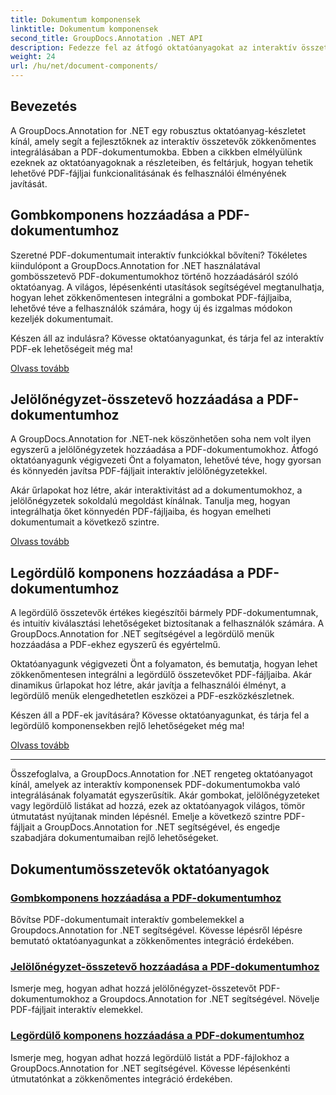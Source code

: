 ```yaml
---
title: Dokumentum komponensek
linktitle: Dokumentum komponensek
second_title: GroupDocs.Annotation .NET API
description: Fedezze fel az átfogó oktatóanyagokat az interaktív összetevők, például gombok, jelölőnégyzetek és legördülő menük PDF-dokumentumokba való integrálásához a GroupDocs.Annotation .NET segítségével.
weight: 24
url: /hu/net/document-components/
---
```

## Bevezetés

A GroupDocs.Annotation for .NET egy robusztus oktatóanyag-készletet kínál, amely segít a fejlesztőknek az interaktív összetevők zökkenőmentes integrálásában a PDF-dokumentumokba. Ebben a cikkben elmélyülünk ezeknek az oktatóanyagoknak a részleteiben, és feltárjuk, hogyan tehetik lehetővé PDF-fájljai funkcionalitásának és felhasználói élményének javítását.

## Gombkomponens hozzáadása a PDF-dokumentumhoz

Szeretné PDF-dokumentumait interaktív funkciókkal bővíteni? Tökéletes kiindulópont a GroupDocs.Annotation for .NET használatával gombösszetevő PDF-dokumentumokhoz történő hozzáadásáról szóló oktatóanyag. A világos, lépésenkénti utasítások segítségével megtanulhatja, hogyan lehet zökkenőmentesen integrálni a gombokat PDF-fájljaiba, lehetővé téve a felhasználók számára, hogy új és izgalmas módokon kezeljék dokumentumait.

Készen áll az indulásra? Kövesse oktatóanyagunkat, és tárja fel az interaktív PDF-ek lehetőségeit még ma!

[Olvass tovább](./add-button-component-to-pdf/)

## Jelölőnégyzet-összetevő hozzáadása a PDF-dokumentumhoz

A GroupDocs.Annotation for .NET-nek köszönhetően soha nem volt ilyen egyszerű a jelölőnégyzetek hozzáadása a PDF-dokumentumokhoz. Átfogó oktatóanyagunk végigvezeti Önt a folyamaton, lehetővé téve, hogy gyorsan és könnyedén javítsa PDF-fájljait interaktív jelölőnégyzetekkel.

Akár űrlapokat hoz létre, akár interaktivitást ad a dokumentumokhoz, a jelölőnégyzetek sokoldalú megoldást kínálnak. Tanulja meg, hogyan integrálhatja őket könnyedén PDF-fájljaiba, és hogyan emelheti dokumentumait a következő szintre.

[Olvass tovább](./add-checkbox-component-to-pdf/)

## Legördülő komponens hozzáadása a PDF-dokumentumhoz

A legördülő összetevők értékes kiegészítői bármely PDF-dokumentumnak, és intuitív kiválasztási lehetőségeket biztosítanak a felhasználók számára. A GroupDocs.Annotation for .NET segítségével a legördülő menük hozzáadása a PDF-ekhez egyszerű és egyértelmű.

Oktatóanyagunk végigvezeti Önt a folyamaton, és bemutatja, hogyan lehet zökkenőmentesen integrálni a legördülő összetevőket PDF-fájljaiba. Akár dinamikus űrlapokat hoz létre, akár javítja a felhasználói élményt, a legördülő menük elengedhetetlen eszközei a PDF-eszközkészletnek.

Készen áll a PDF-ek javítására? Kövesse oktatóanyagunkat, és tárja fel a legördülő komponensekben rejlő lehetőségeket még ma!

[Olvass tovább](./add-dropdown-component-to-pdf/)

---

Összefoglalva, a GroupDocs.Annotation for .NET rengeteg oktatóanyagot kínál, amelyek az interaktív komponensek PDF-dokumentumokba való integrálásának folyamatát egyszerűsítik. Akár gombokat, jelölőnégyzeteket vagy legördülő listákat ad hozzá, ezek az oktatóanyagok világos, tömör útmutatást nyújtanak minden lépésnél. Emelje a következő szintre PDF-fájljait a GroupDocs.Annotation for .NET segítségével, és engedje szabadjára dokumentumaiban rejlő lehetőségeket.
## Dokumentumösszetevők oktatóanyagok
### [Gombkomponens hozzáadása a PDF-dokumentumhoz](./add-button-component-to-pdf/)
Bővítse PDF-dokumentumait interaktív gombelemekkel a Groupdocs.Annotation for .NET segítségével. Kövesse lépésről lépésre bemutató oktatóanyagunkat a zökkenőmentes integráció érdekében.
### [Jelölőnégyzet-összetevő hozzáadása a PDF-dokumentumhoz](./add-checkbox-component-to-pdf/)
Ismerje meg, hogyan adhat hozzá jelölőnégyzet-összetevőt PDF-dokumentumokhoz a Groupdocs.Annotation for .NET segítségével. Növelje PDF-fájljait interaktív elemekkel.
### [Legördülő komponens hozzáadása a PDF-dokumentumhoz](./add-dropdown-component-to-pdf/)
Ismerje meg, hogyan adhat hozzá legördülő listát a PDF-fájlokhoz a GroupDocs.Annotation for .NET segítségével. Kövesse lépésenkénti útmutatónkat a zökkenőmentes integráció érdekében.
